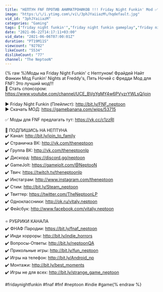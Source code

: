 ```yaml
---
title: "НЕПТУН FNF ПРОТИВ АНИМАТРОНИКОВ !!! Friday Night Funkin' Mod ✅ Funkin' Nights at Freddy's"
image: "https:\/\/i.ytimg.com\/vi\/3phJYaiiazM\/hqdefault.jpg"
vid_id: "3phJYaiiazM"
categories: "Gaming"
tags: ["friday night funkin'","friday night funkin gameplay","friday night funkin"]
date: "2021-06-22T14:17:11+03:00"
vid_date: "2021-06-06T07:00:01Z"
duration: "PT19M11S"
viewcount: "92702"
likeCount: "5534"
dislikeCount: "77"
channel: "The NeptooN"
---
```

{% raw %}Моды на Friday Night Funkin' с Нептуном! Фрайдей Найт Фанкин Мод Funkin' Nights at Freddy's, Пять Ночей с Фредди Мод для FNF! Это лучший мод!!!<br />👑 Стать спонсором: <a rel="nofollow" target="blank" href="https://www.youtube.com/channel/UCE_BVgYgMY4w6PVyzrYWLsQ/join">https://www.youtube.com/channel/UCE_BVgYgMY4w6PVyzrYWLsQ/join</a><br /><br />▶️ Friday Night Funkin (Плейлист): <a rel="nofollow" target="blank" href="http://bit.ly/FNF_neptoon">http://bit.ly/FNF_neptoon</a><br />▶️ Скачать МОД: <a rel="nofollow" target="blank" href="https://gamebanana.com/wips/53715">https://gamebanana.com/wips/53715</a><br /><br />✅ Моды для FNF предлагать тут: <a rel="nofollow" target="blank" href="https://vk.cc/c1zzRl">https://vk.cc/c1zzRl</a><br /><br />🔔 ПОДПИШИСЬ НА НЕПТУНА<br />✔️ Канал: <a rel="nofollow" target="blank" href="http://bit.ly/join_to_family">http://bit.ly/join_to_family</a><br />✔️ Страничка ВК: <a rel="nofollow" target="blank" href="http://vk.com/theneptoon">http://vk.com/theneptoon</a><br />✔️ Группа ВК: <a rel="nofollow" target="blank" href="http://vk.com/theneptoonlp">http://vk.com/theneptoonlp</a><br />✔️ Дискорд: <a rel="nofollow" target="blank" href="https://discord.gg/neptoon">https://discord.gg/neptoon</a><br />✔️ GameJolt: <a rel="nofollow" target="blank" href="https://gamejolt.com/@NeptooN">https://gamejolt.com/@NeptooN</a><br />✔️ Твич: <a rel="nofollow" target="blank" href="https://twitch.tv/theneptoonlp">https://twitch.tv/theneptoonlp</a><br />✔️ Инстаграм: <a rel="nofollow" target="blank" href="http://www.instagram.com/theneptoon">http://www.instagram.com/theneptoon</a><br />✔️ Стим: <a rel="nofollow" target="blank" href="http://bit.ly/Steam_neptoon">http://bit.ly/Steam_neptoon</a><br />✔️ Твиттер: <a rel="nofollow" target="blank" href="https://twitter.com/TheNeptoonLP">https://twitter.com/TheNeptoonLP</a><br />✔️ Одноклассники: <a rel="nofollow" target="blank" href="http://ok.ru/vitaly.neptoon">http://ok.ru/vitaly.neptoon</a><br />✔️ Фейсбук: <a rel="nofollow" target="blank" href="http://www.facebook.com/vitaliy.neptoon">http://www.facebook.com/vitaliy.neptoon</a><br /><br />⭐ РУБРИКИ КАНАЛА<br />✔️ ФНАФ Пародии: <a rel="nofollow" target="blank" href="https://bit.ly/fnaf_neptoon">https://bit.ly/fnaf_neptoon</a><br />✔️ Инди хорроры: <a rel="nofollow" target="blank" href="http://bit.ly/indie_horrors">http://bit.ly/indie_horrors</a><br />✔️ Вопросы-Ответы: <a rel="nofollow" target="blank" href="http://bit.ly/neptoonQA">http://bit.ly/neptoonQA</a><br />✔️ Прикольные игры: <a rel="nofollow" target="blank" href="http://bit.ly/fun_neptoon">http://bit.ly/fun_neptoon</a><br />✔️ Игры на телефон: <a rel="nofollow" target="blank" href="http://bit.ly/Android_np">http://bit.ly/Android_np</a><br />✔️ Монтажи: <a rel="nofollow" target="blank" href="http://bit.ly/best_moments">http://bit.ly/best_moments</a><br />✔️ Игры не для всех: <a rel="nofollow" target="blank" href="http://bit.ly/strange_game_neptoon">http://bit.ly/strange_game_neptoon</a><br /><br />#fridaynightfunkin #fnaf #fnf #neptoon #indie #game{% endraw %}
